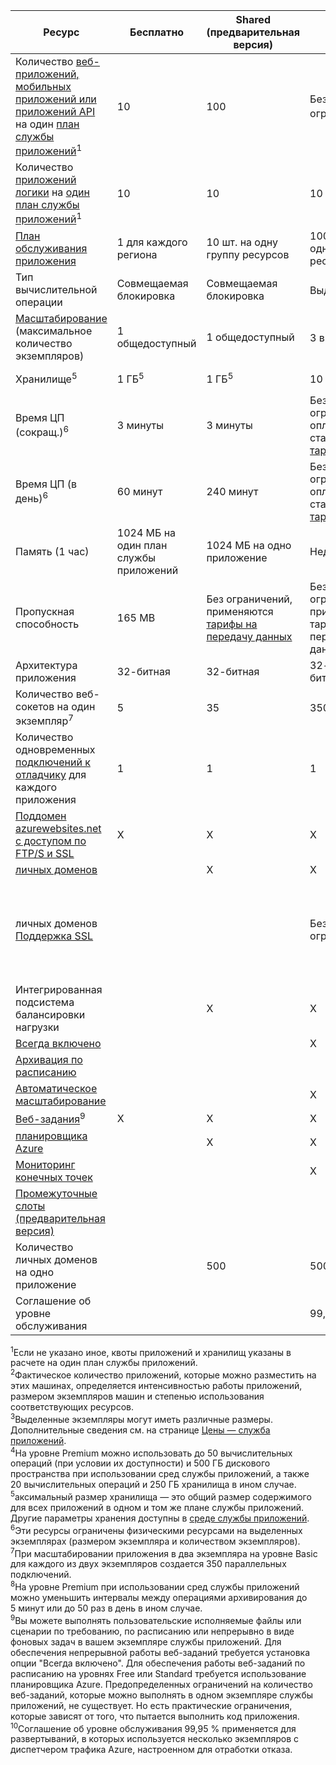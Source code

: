 | Ресурс | Бесплатно | Shared (предварительная версия) | базовая; | Стандарт | Premium (предварительная версия)</th> |
| --- | --- | --- | --- | --- | --- |
| Количество [веб-приложений, мобильных приложений или приложений API](https://azure.microsoft.com/services/app-service/) на один [план службы приложений](../articles/app-service/azure-web-sites-web-hosting-plans-in-depth-overview.md)<sup>1</sup> |10 |100 |Без ограничений<sup>2</sup> |Без ограничений<sup>2</sup> |Без ограничений<sup>2</sup> |
| Количество [приложений логики](https://azure.microsoft.com/services/app-service/logic/) на [один план службы приложений](../articles/app-service/azure-web-sites-web-hosting-plans-in-depth-overview.md)</a><sup>1</sup> |10 |10 |10 |20 шт. на одно ядро |20 шт. на одно ядро |
| [План обслуживания приложения](../articles/app-service/azure-web-sites-web-hosting-plans-in-depth-overview.md) |1 для каждого региона |10 шт. на одну группу ресурсов |100 шт. на одну группу ресурсов |100 шт. на одну группу ресурсов |100 шт. на одну группу ресурсов |
| Тип вычислительной операции |Совмещаемая блокировка |Совмещаемая блокировка |Выделенный<sup>3</sup> |Выделенный<sup>3</sup> |Выделенный<sup>3</sup></p> |
| [Масштабирование](../articles/app-service-web/web-sites-scale.md) (максимальное количество экземпляров) |1 общедоступный |1 общедоступный |3 выделенных<sup>3</sup> |10 выделенных<sup>3</sup> |20 выделенных (50 в ASE)<sup>3,4</sup> |
| Хранилище<sup>5</sup> |1 ГБ<sup>5</sup> |1 ГБ<sup>5</sup> |10 ГБ<sup>5</sup> |50 ГБ<sup>5</sup> |500 ГБ<sup>4,5</sup></p> |
| Время ЦП (сокращ.)<sup>6</sup> |3 минуты |3 минуты |Без ограничений, оплата по стандартным [тарифам](https://azure.microsoft.com/pricing/details/app-service/)</a> |Без ограничений, оплата по стандартным тарифам |Без ограничений, оплата по стандартным тарифам |
| Время ЦП (в день)<sup>6</sup> |60 минут |240 минут |Без ограничений, оплата по стандартным [тарифам](https://azure.microsoft.com/pricing/details/app-service/)</a> |Без ограничений, оплата по стандартным тарифам |Без ограничений, оплата по стандартным тарифам |
| Память (1 час) |1024 МБ на один план службы приложений |1024 МБ на одно приложение |Недоступно |Недоступно |Недоступно |
| Пропускная способность |165 MB |Без ограничений, применяются [тарифы на передачу данных](https://azure.microsoft.com/pricing/details/data-transfers/) |Без ограничений, применяются тарифы на передачу данных |Без ограничений, применяются тарифы на передачу данных |Без ограничений, применяются тарифы на передачу данных |
| Архитектура приложения |32-битная |32-битная |32- или 64-битная |32- или 64-битная |32- или 64-битная |
| Количество веб-сокетов на один экземпляр<sup>7</sup> |5 |35 |350 |Без ограничений |Без ограничений |
| Количество одновременных [подключений к отладчику](../articles/app-service-web/web-sites-dotnet-troubleshoot-visual-studio.md) для каждого приложения |1 |1 |1 |5 |5 |
| [Поддомен azurewebsites.net с доступом по FTP/S и SSL](../articles/app-service-web/web-sites-configure-ssl-certificate.md) |X |X |X |X |X |
| [личных доменов](../articles/app-service-web/web-sites-custom-domain-name.md)  | |X |X |X |X |
| личных доменов [Поддержка SSL](../articles/app-service-web/web-sites-configure-ssl-certificate.md) | | |Без ограничений |Без ограничений, включено 5 подключений SNI SSL и 1 подключение SSL на основе IP |Без ограничений, включено 5 подключений SNI SSL и 1 подключение SSL на основе IP |
| Интегрированная подсистема балансировки нагрузки | |X |X |X |X |
| [Всегда включено](../articles/app-service-web/web-sites-configure.md) | | |X |X |X |
| [Архивация по расписанию](../articles/app-service-web/web-sites-backup.md) | | | |Один раз в день |Каждые 5 минут<sup>8</sup> |
| [Автоматическое масштабирование](../articles/app-service-web/web-sites-scale.md) | | |X |X |X |
| [Веб-задания](../articles/app-service-web/web-sites-create-web-jobs.md)<sup>9</sup> |X |X |X |X |X |
| [планировщика Azure](https://azure.microsoft.com/services/scheduler/)  | |X |X |X |X |
| [Мониторинг конечных точек](../articles/app-service-web/web-sites-monitor.md) | | |X |X |X |
| [Промежуточные слоты (предварительная версия)](../articles/app-service-web/web-sites-staged-publishing.md) | | | |5 |20 |
| Количество личных доменов на одно приложение</a> | |500 |500 |500 |500 |
| Соглашение об уровне обслуживания | |<p> |99,9 % |99,95 %<sup>10</sup> |99,95 %<sup>10</sup> |

<sup>1</sup>Если не указано иное, квоты приложений и хранилищ указаны в расчете на один план службы приложений.  
<sup>2</sup>Фактическое количество приложений, которые можно разместить на этих машинах, определяется интенсивностью работы приложений, размером экземпляров машин и степенью использования соответствующих ресурсов.  
<sup>3</sup>Выделенные экземпляры могут иметь различные размеры. Дополнительные сведения см. на странице [Цены — служба приложений](https://azure.microsoft.com/pricing/details/data-transfers/pricing/details/app-service/).  
<sup>4</sup>На уровне Premium можно использовать до 50 вычислительных операций (при условии их доступности) и 500 ГБ дискового пространства при использовании сред службы приложений, а также 20 вычислительных операций и 250 ГБ хранилища в ином случае.  
<sup>5</sup>аксимальный размер хранилища — это общий размер содержимого для всех приложений в одном и том же плане службы приложений. Другие параметры хранения доступны в [среде службы приложений](../articles/app-service-web/app-service-web-configure-an-app-service-environment.md#storage).  
<sup>6</sup>Эти ресурсы ограничены физическими ресурсами на выделенных экземплярах (размером экземпляра и количеством экземпляров).  
<sup>7</sup>При масштабировании приложения в два экземпляра на уровне Basic для каждого из двух экземпляров создается 350 параллельных подключений.  
<sup>8</sup>На уровне Premium при использовании сред службы приложений можно уменьшить интервалы между операциями архивирования до 5 минут или до 50 раз в день в ином случае.  
<sup>9</sup>Вы можете выполнять пользовательские исполняемые файлы или сценарии по требованию, по расписанию или непрерывно в виде фоновых задач в вашем экземпляре службы приложений. Для обеспечения непрерывной работы веб-заданий требуется установка опции "Всегда включено". Для обеспечения работы веб-заданий по расписанию на уровнях Free или Standard требуется использование планировщика Azure. Предопределенных ограничений на количество веб-заданий, которые можно выполнять в одном экземпляре службы приложений, не существует. Но есть практические ограничения, которые зависят от того, что пытается выполнить код приложения.   
<sup>10</sup>Соглашение об уровне обслуживания 99,95 % применяется для развертываний, в которых используется несколько экземпляров с диспетчером трафика Azure, настроенном для отработки отказа.  



<!--HONumber=Nov16_HO3-->


